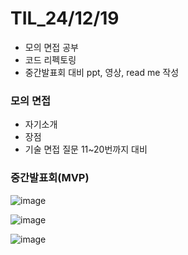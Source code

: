# TIL_24/12/19

- 모의 면접 공부
- 코드 리펙토링
- 중간발표회 대비 ppt, 영상, read me 작성

### 모의 면접
- 자기소개
- 장점
- 기술 면접 질문 11~20번까지 대비

### 중간발표회(MVP)

![image](https://github.com/user-attachments/assets/df09555e-541c-458e-aaeb-aca6490bd920)


![image](https://github.com/user-attachments/assets/df3833e1-50a0-464d-98f0-1a950469008d)

![image](https://github.com/user-attachments/assets/6aa23e76-7ccc-41f7-8fa4-3b837405023f)